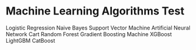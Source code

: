 # Machine Learning Algorithms Test

Logistic Regression
Naive Bayes
Support Vector Machine
Artificial Neural Network
Cart
Random Forest
Gradient Boosting Machine
XGBoost
LightGBM
CatBoost
